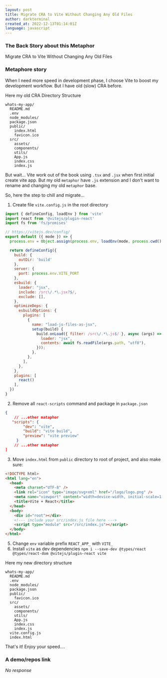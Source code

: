 ```yaml
---
layout: post
title: Migrate CRA to Vite Without Changing Any Old Files
author: darkterminal
created_at: 2022-12-13T01:14:01Z
language: javascript
---
```


### The Back Story about this Metaphor

Migrate CRA to Vite Without Changing Any Old Files

### Metaphore story

When I need more speed in development phase, I choose Vite to boost my development workflow. But I have old (slow) CRA before.

Here my old CRA Directory Structure
```
whats-my-app/
  README.md
  .env
  node_modules/
  package.json
  public/
    index.html
    favicon.ico
  src/
    assets/
    components/
    utils/
    App.js
    index.css
    index.js
```

But wait... Vite work out of the book using `.tsx` and `.jsx` when first initial create vite app. But my old `metaphor` have `.js` extension and I don't want to rename and changing my old `metaphor` base.

So, here the step to chill and migrate...

1. Create file `vite.config.js` in the root directory

```javascript
import { defineConfig, loadEnv } from 'vite'
import react from '@vitejs/plugin-react'
import fs from 'fs/promises'

// https://vitejs.dev/config/
export default ({ mode }) => {
  process.env = Object.assign(process.env, loadEnv(mode, process.cwd(), ''))

  return defineConfig({
    build: {
      outDir: 'build'
    },
    server: {
      port: process.env.VITE_PORT
    },
    esbuild: {
      loader: "jsx",
      include: /src\/.*\.jsx?$/,
      exclude: [],
    },
    optimizeDeps: {
      esbuildOptions: {
        plugins: [
          {
            name: "load-js-files-as-jsx",
            setup(build) {
              build.onLoad({ filter: /src\/.*\.js$/ }, async (args) => ({
                loader: "jsx",
                contents: await fs.readFile(args.path, "utf8"),
              }));
            },
          },
        ],
      },
    },
    plugins: [
      react()
    ],
  })
}
```

2. Remove all `react-scripts` command and package in `package.json`

```json
{
    // ...other mataphor
   "scripts": {
        "dev": "vite",
        "build": "vite build",
        "preview": "vite preview"
     }
    // ...other mataphor
]
```

3. Move `index.html` from `public` directory to root of project, and also make sure:
```html
<!DOCTYPE html>
<html lang="en">
  <head>
    <meta charset="UTF-8" />
    <link rel="icon" type="image/svg+xml" href="/logo/logo.png" />
    <meta name="viewport" content="width=device-width, initial-scale=1.0" />
    <title>Vite + React</title>
  </head>
  <body>
    <div id="root"></div>
    <!--- include your src/index.js file here --->
    <script type="module" src="/src/index.js"></script>
  </body>
</html>
```

5. Change `env` variable prefix `REACT_APP_` with `VITE_`
6. Install `vite` as dev dependencies `npm i --save-dev @types/react @types/react-dom @vitejs/plugin-react vite`

Here my new directory structure
```
whats-my-app/
  README.md
  .env
  node_modules/
  package.json
  public/
    favicon.ico
  src/
    assets/
    components/
    utils/
    App.js
    index.css
    index.js
  vite.config.js
  index.html
```

That's it! Enjoy your speed....

### A demo/repos link

_No response_